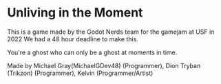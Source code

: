 
# Unliving in the Moment
This is a game made by the Godot Nerds team
for the gamejam at USF in 2022
We had a 48 hour deadline to make this.

You're a ghost who can only be a ghost at moments in time.​

Made by Michael Gray(MichaelGDev48) (Programmer), Dion Tryban  (Trikzon) (Programmer), Kelvin (Programmer/Artist)
